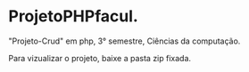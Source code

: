 # ProjetoPHPfacul.
"Projeto-Crud" em php, 3° semestre, Ciências da computação.

Para vizualizar o projeto, baixe a pasta zip fixada.
